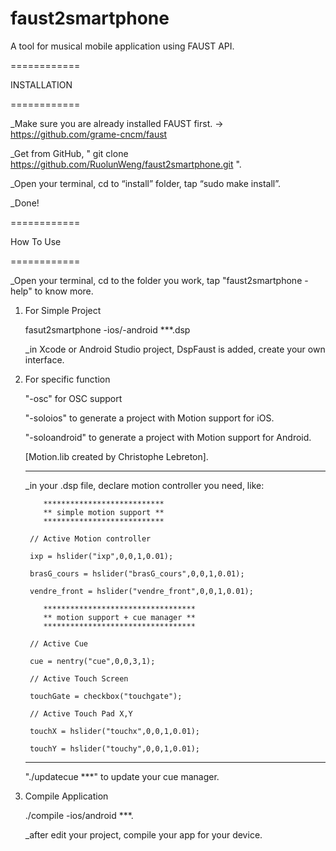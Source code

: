 # faust2smartphone
A tool for musical mobile application using FAUST API.

============

INSTALLATION

============

_Make sure you are already installed FAUST first. -> https://github.com/grame-cncm/faust

_Get from GitHub, " git clone https://github.com/RuolunWeng/faust2smartphone.git ".
 
_Open your terminal, cd to “install” folder, tap “sudo make install”.

_Done!


============

How To Use

============

_Open your terminal, cd to the folder you work, tap "faust2smartphone -help" to know more.


1) For Simple Project

    fasut2smartphone -ios/-android ***.dsp
   
   _in Xcode or Android Studio project, DspFaust is added, create your own interface. 

2) For specific function

    "-osc" for OSC support
    
    "-soloios" to generate a project with Motion support for iOS.

    "-soloandroid" to generate a project with Motion support for Android.

    [Motion.lib created by Christophe Lebreton].

    --------------------------------------------------------------

    _in your .dsp file, declare motion controller you need, like:
        
           ***************************
           ** simple motion support **
           ***************************

        // Active Motion controller

        ixp = hslider("ixp",0,0,1,0.01);

        brasG_cours = hslider("brasG_cours",0,0,1,0.01);

        vendre_front = hslider("vendre_front",0,0,1,0.01);
        
           **********************************
           ** motion support + cue manager **
           **********************************
        
        // Active Cue
        
        cue = nentry("cue",0,0,3,1);

        // Active Touch Screen

        touchGate = checkbox("touchgate");

        // Active Touch Pad X,Y

        touchX = hslider("touchx",0,0,1,0.01);

        touchY = hslider("touchy",0,0,1,0.01);


    -------------------------------------------------------------

    "./updatecue ***" to update your cue manager.
    
3) Compile Application
    
    ./compile -ios/android ***.

    _after edit your project, compile your app for your device.



